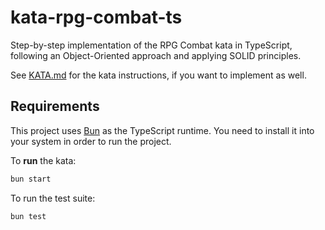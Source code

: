 # kata-rpg-combat-ts

Step-by-step implementation of the RPG Combat kata in TypeScript, following an Object-Oriented approach and applying SOLID principles.

See [KATA.md](./KATA.md) for the kata instructions, if you want to implement as well.

## Requirements

This project uses [Bun](https://bun.sh/) as the TypeScript runtime. You need to install it into your system in order to run the project.

To **run** the kata:

```zsh
bun start
```

To run the test suite:

```zsh
bun test
```


